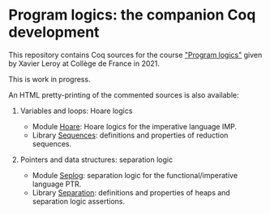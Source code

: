 # Program logics: the companion Coq development

This repository contains Coq sources for the course ["Program logics"](https://www.college-de-france.fr/site/xavier-leroy/course-2020-2021.htm) given by Xavier Leroy at Collège de France in 2021.

This is work in progress.

An HTML pretty-printing of the commented sources is also available:

1. Variables and loops: Hoare logics
   * Module [Hoare](https://xavierleroy.org/cdf-program-logics/CDF.Hoare.html): Hoare logics for the imperative language IMP.
   * Library [Sequences](https://xavierleroy.org/cdf-program-logics/CDF.Sequences.html): definitions and properties of reduction sequences.

2. Pointers and data structures: separation logic
   * Module [Seplog](https://xavierleroy.org/cdf-program-logics/CDF.Seplog.html): separation logic for the functional/imperative language PTR.
   * Library [Separation](https://xavierleroy.org/cdf-program-logics/CDF.Separation.html): definitions and properties of heaps and separation logic assertions.


